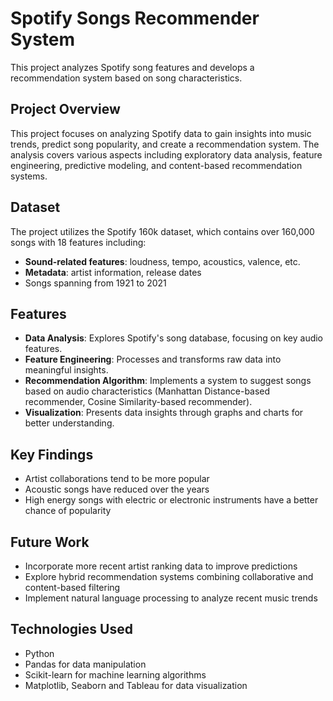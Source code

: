 # Spotify Songs Recommender System

This project analyzes Spotify song features and develops a recommendation system based on song characteristics.

## Project Overview

This project focuses on analyzing Spotify data to gain insights into music trends, predict song popularity, and create a recommendation system. The analysis covers various aspects including exploratory data analysis, feature engineering, predictive modeling, and content-based recommendation systems.

## Dataset
The project utilizes the Spotify 160k dataset, which contains over 160,000 songs with 18 features including:
- **Sound-related features**: loudness, tempo, acoustics, valence, etc.
- **Metadata**: artist information, release dates
- Songs spanning from 1921 to 2021

## Features

- **Data Analysis**: Explores Spotify's song database, focusing on key audio features.
- **Feature Engineering**: Processes and transforms raw data into meaningful insights.
- **Recommendation Algorithm**: Implements a system to suggest songs based on audio characteristics (Manhattan Distance-based recommender, Cosine Similarity-based recommender).
- **Visualization**: Presents data insights through graphs and charts for better understanding.

## Key Findings

- Artist collaborations tend to be more popular
- Acoustic songs have reduced over the years
- High energy songs with electric or electronic instruments have a better chance of popularity

## Future Work

- Incorporate more recent artist ranking data to improve predictions
- Explore hybrid recommendation systems combining collaborative and content-based filtering
- Implement natural language processing to analyze recent music trends

## Technologies Used

- Python
- Pandas for data manipulation
- Scikit-learn for machine learning algorithms
- Matplotlib, Seaborn and Tableau for data visualization
